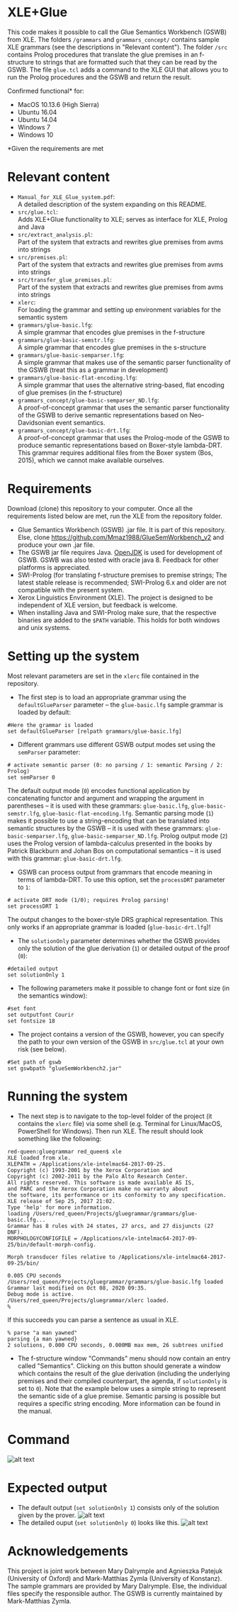 # XLE+Glue

This code makes it possible to call the Glue Semantics Workbench (GSWB) from XLE.
The folders `/grammars` and `grammars_concept/` contains sample XLE grammars (see the descriptions in "Relevant content").
The folder `/src` contains Prolog procedures that translate the glue premises in an f-structure to strings
that are formatted such that they can be read by the GSWB. 
The file `glue.tcl` adds a command to the XLE GUI that allows you to run the Prolog procedures and the GSWB and return the result.

Confirmed functional* for:

- MacOS 10.13.6 (High Sierra) 
- Ubuntu 16.04
- Ubuntu 14.04 
- Windows 7
- Windows 10



*Given the requirements are met 

# Relevant content

- `Manual_for_XLE_Glue_system.pdf`:  
A detailed description of the system expanding on this README. 
- `src/glue.tcl`:  
Adds XLE+Glue functionality to XLE; serves as interface for XLE, Prolog and Java 
- `src/extract_analysis.pl`:  
Part of the system that extracts and rewrites glue premises from avms into strings 
- `src/premises.pl`:   
Part of the system that extracts and rewrites glue premises from avms into strings
- `src/transfer_glue_premises.pl`:   
Part of the system that extracts and rewrites glue premises from avms into strings
- `xlerc`:  
For loading the grammar and setting up environment variables for the semantic system
- `grammars/glue-basic.lfg`:  
A simple grammar that encodes glue premises in the f-structure
- `grammars/glue-basic-semstr.lfg`:    
A simple grammar that encodes glue premises in the s-structure
- `grammars/glue-basic-semparser.lfg`:   
A simple grammar that makes use of the semantic parser functionality of the GSWB (treat this as a grammar in development)
- `grammars/glue-basic-flat-encoding.lfg`:    
A simple grammar that uses the alternative string-based, flat encoding of glue premises (in the f-structure)
- `grammars_concept/glue-basic-semparser_ND.lfg`:    
A proof-of-concept grammar that uses the semantic parser functionality of the GSWB to derive semantic representations based on Neo-Davidsonian event semantics.
- `grammars_concept/glue-basic-drt.lfg`:   
A proof-of-concept grammar that uses the Prolog-mode of the GSWB to produce semantic representations based on Boxer-style lambda-DRT. This grammar requires additional files from the Boxer system (Bos, 2015), which we cannot make available ourselves. 

# Requirements

Download (clone) this repository to your computer. Once all the requirements listed below are met, run the XLE from the repository folder.
- Glue Semantics Workbench (GSWB) .jar file. It is part of this repository. Else, clone https://github.com/Mmaz1988/GlueSemWorkbench_v2 and produce your own .jar file.
- The GSWB jar file requires Java. [OpenJDK](https://jdk.java.net/13/) is used for development of GSWB. GSWB was
also tested with oracle java 8. Feedback for other platforms is appreciated.
- SWI-Prolog (for translating f-structure premises to premise strings; The latest stable release is recommended; SWI-Prolog 6.x and older are not compatible with the present system.
- Xerox Linguistics Environment (XLE). The project is designed to be independent of XLE version, but feedback is welcome.
- When installing Java and SWI-Prolog make sure, that the respective binaries are added to the `$PATH` variable. This holds for both windows and unix systems.  

# Setting up the system

Most relevant parameters are set in the `xlerc` file contained in the repository.

- The first step is to load an appropriate grammar using the `defaultGlueParser` parameter – the `glue-basic.lfg` sample grammar is loaded by default:

```
#Here the grammar is loaded 
set defaultGlueParser [relpath grammars/glue-basic.lfg]
```

- Different grammars use different GSWB output modes set using the `semParser` parameter:

```
# activate semantic parser (0: no parsing / 1: semantic Parsing / 2: Prolog)
set semParser 0
```

The default output mode (`0`) encodes functional application by concatenating functor and argument and wrapping the argument in parentheses – it is used with these grammars: `glue-basic.lfg`, `glue-basic-semstr.lfg`, `glue-basic-flat-encoding.lfg`. Semantic parsing mode (`1`) makes it possible to use a string-encoding that can be translated into semantic structures by the GSWB – it is used with these grammars: `glue-basic-semparser.lfg`, `glue-basic-semparser_ND.lfg`. Prolog output mode (`2`) uses the Prolog version of lambda-calculus presented in the books by Patrick Blackburn and Johan Bos on computational semantics – it is used with this grammar: `glue-basic-drt.lfg`.

- GSWB can process output from grammars that encode meaning in terms of lambda-DRT. To use this option, set the `processDRT` parameter to `1`: 

```
# activate DRT mode (1/0); requires Prolog parsing! 
set processDRT 1
```

The output changes to the boxer-style DRS graphical representation. This only works if an appropriate grammar is loaded (`glue-basic-drt.lfg`)!


- The `solutionOnly` parameter determines whether the GSWB provides only the solution of the glue derivation (`1`) or detailed output of the proof (`0`):

```
#detailed output
set solutionOnly 1
```

- The following parameters make it possible to change font or font size (in the semantics window):

```
#set font
set outputfont Courir
set fontsize 18
```

- The project contains a version of the GSWB, however, you can 
specify the path to your own version of the GSWB in `src/glue.tcl` at your own risk (see below).  

```
#Set path of gswb
set gswbpath "glueSemWorkbench2.jar"
```

# Running the system

- The next step is to navigate to the top-level folder of the project (it contains the `xlerc` file) via some shell (e.g. Terminal for Linux/MacOS, PowerShell for Windows).
Then run XLE. The result should look something like the following: 

```
red-queen:gluegrammar red_queen$ xle
XLE loaded from xle.
XLEPATH = /Applications/xle-intelmac64-2017-09-25.
Copyright (c) 1993-2001 by the Xerox Corporation and
Copyright (c) 2002-2011 by the Palo Alto Research Center.
All rights reserved. This software is made available AS IS,
and PARC and the Xerox Corporation make no warranty about
the software, its performance or its conformity to any specification.
XLE release of Sep 25, 2017 21:02.
Type 'help' for more information.
loading /Users/red_queen/Projects/gluegrammar/grammars/glue-basic.lfg...
Grammar has 8 rules with 24 states, 27 arcs, and 27 disjuncts (27 DNF).
MORPHOLOGYCONFIGFILE = /Applications/xle-intelmac64-2017-09-25/bin/default-morph-config.

Morph transducer files relative to /Applications/xle-intelmac64-2017-09-25/bin/

0.005 CPU seconds
/Users/red_queen/Projects/gluegrammar/grammars/glue-basic.lfg loaded
Grammar last modified on Oct 08, 2020 09:35.
Debug mode is active.
/Users/red_queen/Projects/gluegrammar/xlerc loaded.
% 
```
If this succeeds you can parse a sentence as usual in XLE.

```
% parse "a man yawned"
parsing {a man yawned}
2 solutions, 0.000 CPU seconds, 0.000MB max mem, 26 subtrees unified
```
- The f-structure window "Commands" menu should now contain an entry called "Semantics". Clicking on this button should generate a window which contains the result of the glue derivation (including the underlying premises and their compiled counterpart, the agenda, if `solutionOnly` is set to `0`). Note that the example below uses a simple string to represent the semantic side of a glue premise. Semantic parsing is possible but requires a specific string encoding. More information can be found in the manual. 

# Command 
![alt text](pictures/fstructure.png)

# Expected output
- The default output (`set solutionOnly 1`) consists only of the solution given by the prover.
![alt text](pictures/semantics2.png)
- The detailed ouput (`set solutionOnly 0`) looks like this.
![alt text](pictures/semantics.png)


# Acknowledgements 
This project is joint work between Mary Dalrymple and Agnieszka Patejuk (University of Oxford) and Mark-Matthias Zymla (University of Konstanz). The sample grammars are provided by Mary Dalrymple. Else, the individual files specify the responsible author. The GSWB is currently maintained by Mark-Matthias Zymla.
